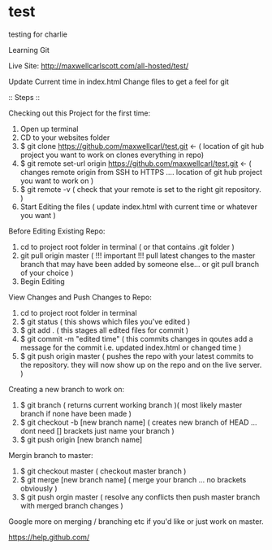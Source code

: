 # test
testing for charlie

Learning Git

Live Site: http://maxwellcarlscott.com/all-hosted/test/

Update Current time in index.html
Change files to get a feel for git

:: Steps ::

Checking out this Project for the first time:

1. Open up terminal
2. CD to your websites folder
3. $ git clone https://github.com/maxwellcarl/test.git   <- ( location of git hub project you want to work on clones everything in repo)
4. $ git remote set-url origin https://github.com/maxwellcarl/test.git     <- ( changes remote origin from SSH to HTTPS .... location of git hub project you want to work on )
5. $ git remote -v   ( check that your remote is set to the right git repository. )
6. Start Editing the files  ( update index.html with current time or whatever you want )

Before Editing Existing Repo: 

1. cd to project root folder in terminal ( or that contains .git folder )
2. git pull origin master  ( !!! important !!! pull latest changes to the master branch that may have been added by someone else... or git pull branch of your choice )
3. Begin Editing 

View Changes and Push Changes to Repo:

1. cd to project root folder in terminal
2. $ git status  ( this shows which files you've edited )
3. $ git add .   ( this stages all edited files for commit )
4. $ git commit -m "edited time"   ( this commits changes in qoutes add a message for the commit i.e. updated index.html or changed time )
5. $ git push origin master    ( pushes the repo with your latest commits to the repository. they will now show up on the repo and on the live server. )

Creating a new branch to work on:

1. $ git branch   ( returns current working branch )( most likely master branch if none have been made )
2. $ git checkout -b [new branch name]    ( creates new branch of HEAD ... dont need [] brackets just name your branch )
3. $ git push origin [new branch name]

Mergin branch to master:

1. $ git checkout master   ( checkout master branch )
2. $ git merge [new branch name]    ( merge your branch ... no brackets obviously )
3. $ git push orgin master     ( resolve any conflicts then push master branch with merged branch changes )

Google more on merging / branching etc if you'd like or just work on master.

https://help.github.com/
